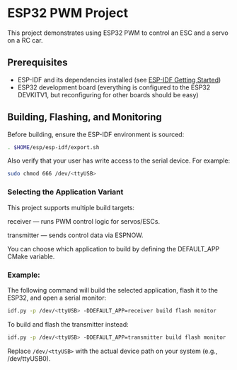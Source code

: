 # ESP32 PWM Project

This project demonstrates using ESP32 PWM to control an ESC and a servo on a RC car.
## Prerequisites

- ESP-IDF and its dependencies installed (see [ESP-IDF Getting Started](https://docs.espressif.com/projects/esp-idf/en/stable/esp32/get-started/))  
- ESP32 development board (everything is configured to the ESP32 DEVKITV1, but reconfiguring for other boards should be easy)

## Building, Flashing, and Monitoring
Before building, ensure the ESP-IDF environment is sourced:
```bash
. $HOME/esp/esp-idf/export.sh
```
Also verify that your user has write access to the serial device. For example:
```bash
sudo chmod 666 /dev/<ttyUSB>
```

### Selecting the Application Variant
This project supports multiple build targets:

receiver — runs PWM control logic for servos/ESCs.

transmitter — sends control data via ESPNOW.

You can choose which application to build by defining the DEFAULT_APP CMake variable.

### Example:
The following command will build the selected application, flash it to the ESP32, and open a serial monitor:
```bash
idf.py -p /dev/<ttyUSB> -DDEFAULT_APP=receiver build flash monitor
```

To build and flash the transmitter instead:
```bash
idf.py -p /dev/<ttyUSB> -DDEFAULT_APP=transmitter build flash monitor
```

Replace `/dev/<ttyUSB>` with the actual device path on your system (e.g., /dev/ttyUSB0).